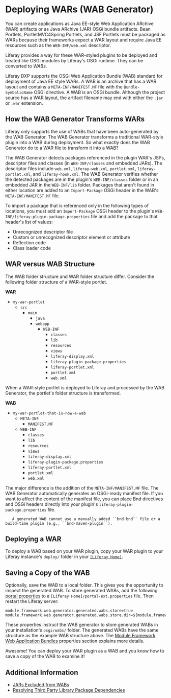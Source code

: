 # Deploying WARs (WAB Generator)

You can create applications as Java EE-style Web Application ARchive (WAR) artifacts or as Java ARchive (JAR) OSGi bundle artifacts. Bean Portlets, PortletMVC4Spring Portlets, and JSF Portlets must be packaged as WARs because their frameworks expect a WAR layout and require Java EE resources such as the `WEB-INF/web.xml` descriptor.

Liferay provides a way for these WAR-styled plugins to be deployed and treated like OSGi modules by Liferay's OSGi runtime. They can be converted to *WABs*.

Liferay DXP supports the OSGi Web Application Bundle (WAB) standard for deployment of Java EE style WARs. A WAB is an archive that has a WAR layout and contains a `META-INF/MANIFEST.MF` file with the `Bundle-SymbolicName` OSGi directive. A WAB is an OSGi bundle. Although the project source has a WAR layout, the artifact filename may end with either the `.jar` or `.war` extension.

## How the WAB Generator Transforms WARs

Liferay only supports the use of WABs that have been auto-generated by the WAB Generator. The WAB Generator transforms a traditional WAR-style plugin into a WAB during deployment. So what exactly does the WAB Generator do to a WAR file to transform it into a WAB?

The WAB Generator detects packages referenced in the plugin WAR's JSPs, descriptor files and classes (in `WEB-INF/classes` and embedded JARs). The descriptor files include `web.xml`, `liferay-web.xml`, `portlet.xml`, `liferay-portlet.xml`, and `liferay-hook.xml`. The WAB Generator verifies whether the detected packages are in the plugin's `WEB-INF/classes` folder or in an embedded JAR in the `WEB-INF/lib` folder. Packages that aren't found in either location are added to an `Import-Package` OSGi header in the WAB's `META-INF/MANIFEST.MF` file.

To import a package that is referenced only in the following types of locations, you must add an `Import-Package` OSGi header to the plugin's `WEB-INF/liferay-plugin-package.properties` file and add the package to that header's list of values:

* Unrecognized descriptor file
* Custom or unrecognized descriptor element or attribute
* Reflection code
* Class loader code

## WAR versus WAB Structure

The WAB folder structure and WAR folder structure differ. Consider the following folder structure of a WAR-style portlet.

**WAR**

* `my-war-portlet`
    * `src`
        * `main`
            * `java`
            * `webapp`
                * `WEB-INF`
                    * `classes`
                    * `lib`
                    * `resources`
                    * `views`
                    * `liferay-display.xml`
                    * `liferay-plugin-package.properties`
                    * `liferay-portlet.xml`
                    * `portlet.xml`
                    * `web.xml`

When a WAR-style portlet is deployed to Liferay and processed by the WAB Generator, the portlet's folder structure is transformed.

**WAB**

* `my-war-portlet-that-is-now-a-wab`
    * `META-INF`
        * `MANIFEST.MF`
    * `WEB-INF`
        * `classes`
        * `lib`
        * `resources`
        * `views`
        * `liferay-display.xml`
        * `liferay-plugin-package.properties`
        * `liferay-portlet.xml`
        * `portlet.xml`
        * `web.xml`

The major difference is the addition of the `META-INF/MANIFEST.MF` file. The WAB Generator automatically generates an OSGi-ready manifest file. If you want to affect the content of the manifest file, you can place Bnd directives and OSGi headers directly into your plugin's `liferay-plugin-package.properties` file.

```note::
   A generated WAB cannot use a manually added ``bnd.bnd`` file or a build-time plugin (e.g., ``bnd-maven-plugin``).
```

## Deploying a WAR

To deploy a WAB based on your WAR plugin, copy your WAR plugin to your Liferay instance's `deploy/` folder in your  [`[Liferay Home]`](../../installation-and-upgrades/reference/liferay-home.md).

## Saving a Copy of the WAB

Optionally, save the WAB to a local folder. This gives you the opportunity to inspect the generated WAB. To store generated WABs, add the following [portal properties](../../installation-and-upgrades/reference/portal-properties.md) to a `[Liferay Home]/portal-ext.properties` file. Then restart the Liferay server:

```properties
module.framework.web.generator.generated.wabs.store=true
module.framework.web.generator.generated.wabs.store.dir=${module.framework.base.dir}/wabs
```

These properties instruct the WAB generator to store generated WABs in your installation's `osgi/wabs/` folder. The generated WABs have the same structure as the example WAB structure above. The [Module Framework Web Application Bundles](https://docs.liferay.com/dxp/portal/7.2-latest/propertiesdoc/portal.properties.html#Module%20Framework%20Web%20Application%20Bundles) properties section explains more details.

Awesome! You can deploy your WAR plugin as a WAB and you know how to save a copy of the WAB to examine it!

## Additional Information

* [JARs Excluded from WABs](./jars-excluded-from-wabs.md)
* [Resolving Third Party Library Package Dependencies](../../liferay-internals/fundamentals/configuring-dependencies/resolving-third-party-library-package-dependencies.md)
